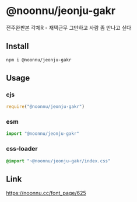 # @noonnu/jeonju-gakr
전주완판본 각체R - 재택근무 그만하고 사람 좀 만나고 싶다

## Install
```sh
npm i @noonnu/jeonju-gakr
```
## Usage
### cjs
```js
require("@noonnu/jeonju-gakr")
```
### esm
```js
import "@noonnu/jeonju-gakr"
```
### css-loader
```css
@import "~@noonnu/jeonju-gakr/index.css"
```

## Link
https://noonnu.cc/font_page/625